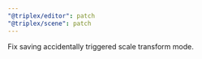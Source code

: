 ```yaml
---
"@triplex/editor": patch
"@triplex/scene": patch
---
```


Fix saving accidentally triggered scale transform mode.
